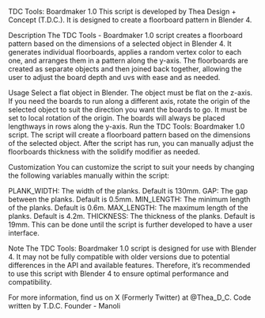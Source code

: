 TDC Tools: Boardmaker 1.0
This script is developed by Thea Design + Concept (T.D.C.). It is designed to create a floorboard pattern in Blender 4.

Description
The TDC Tools - Boardmaker 1.0 script creates a floorboard pattern based on the dimensions of a selected object in Blender 4. It generates individual floorboards, applies a random vertex color to each one, and arranges them in a pattern along the y-axis. The floorboards are created as separate objects and then joined back together, allowing the user to adjust the board depth and uvs with ease and as needed.

Usage
Select a flat object in Blender. The object must be flat on the z-axis.
If you need the boards to run along a different axis, rotate the origin of the selected object to suit the direction you want the boards to go. It must be set to local rotation of the origin. The boards will always be placed lengthways in rows along the y-axis.
Run the TDC Tools: Boardmaker 1.0 script.
The script will create a floorboard pattern based on the dimensions of the selected object.
After the script has run, you can manually adjust the floorboards thickness with the solidify modifier as needed.

Customization
You can customize the script to suit your needs by changing the following variables manually within the script:

PLANK_WIDTH: The width of the planks. Default is 130mm.
GAP: The gap between the planks. Default is 0.5mm.
MIN_LENGTH: The minimum length of the planks. Default is 0.6m.
MAX_LENGTH: The maximum length of the planks. Default is 4.2m.
THICKNESS: The thickness of the planks. Default is 19mm.
This can be done until the script is further developed to have a user interface.

Note
The TDC Tools: Boardmaker 1.0 script is designed for use with Blender 4. It may not be fully compatible with older versions due to potential differences in the API and available features. Therefore, it’s recommended to use this script with Blender 4 to ensure optimal performance and compatibility.

For more information, find us on X (Formerly Twitter) at @Thea_D_C. Code written by T.D.C. Founder - Manoli
